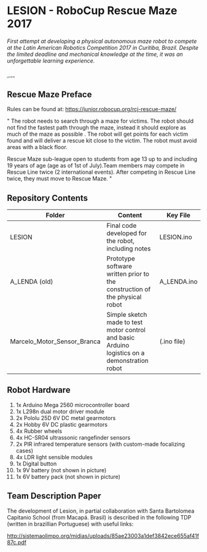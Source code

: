 # LESION - RoboCup Rescue Maze 2017
###### First attempt at developing a physical autonomous maze robot to compete at the Latin American Robotics Competition 2017 in Curitiba, Brazil. Despite the limited deadline and mechanical knowledge at the time, it was an unforgettable learning experience.

<img src="photo_2020-02-19_16-00-52.png" alt="LESION" style="zoom:30%;" />

## Rescue Maze Preface

Rules can be found at: https://junior.robocup.org/rcj-rescue-maze/

" The robot needs to search through a maze for victims. The robot should not find the fastest path through the maze, instead it should explore as much of the maze as possible . The robot will get points for each victim found and will deliver a rescue kit close to the victim. The robot must avoid areas with a black floor.

Rescue Maze sub-league open to students from age 13 up to and including 19 years of age (age as of 1st of July).Team members may compete in Rescue Line twice (2 international events). After competing in Rescue Line twice, they must move to Rescue Maze. "

## Repository Contents

| Folder                      | Content                                                      | Key File    |
| --------------------------- | ------------------------------------------------------------ | ----------- |
| LESION                      | Final code developed for the robot, including notes          | LESION.ino  |
| A_LENDA (old)               | Prototype software written prior to the construction of the physical robot | A_LENDA.ino |
| Marcelo_Motor_Sensor_Branca | Simple sketch made to test motor control and basic Arduino logistics on a demonstration robot | (.ino file) |

## Robot Hardware

1. 1x Arduino Mega 2560 microcontroller board
2. 1x L298n dual motor driver module
3. 2x Pololu 25D 6V DC metal gearmotors
4. 2x Hobby 6V DC plastic gearmotors
5. 4x Rubber wheels
6. 4x HC-SR04 ultrassonic rangefinder sensors
7. 2x PIR infrared temperature sensors (with custom-made focalizing cases) 
8. 4x LDR light sensible modules
9. 1x Digital button
10. 1x 9V battery (not shown in picture)
11. 1x 6V battery pack (not shown in picture)

## Team Description Paper

The development of Lesion, in partial collaboration with Santa Bartolomea Capitanio School (from Macapá. Brasil) is described in the following TDP (written in brazillian Portuguese) with useful links: 

http://sistemaolimpo.org/midias/uploads/85ae23003a1def3842ece655af41f87c.pdf



